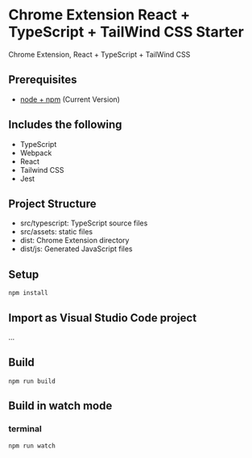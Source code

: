 # Chrome Extension React + TypeScript + TailWind CSS Starter

Chrome Extension, React + TypeScript + TailWind CSS

## Prerequisites

- [node + npm](https://nodejs.org/) (Current Version)

## Includes the following

- TypeScript
- Webpack
- React
- Tailwind CSS
- Jest

## Project Structure

- src/typescript: TypeScript source files
- src/assets: static files
- dist: Chrome Extension directory
- dist/js: Generated JavaScript files

## Setup

```
npm install
```

## Import as Visual Studio Code project

...

## Build

```
npm run build
```

## Build in watch mode

### terminal

```
npm run watch
```
